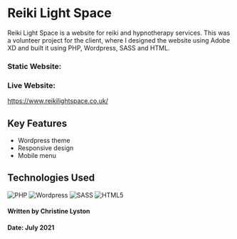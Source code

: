 # Reiki Light Space

Reiki Light Space is a website for reiki and hypnotherapy services. This was a volunteer project for the client, where I designed the website using Adobe XD and built it using PHP, Wordpress, SASS and HTML.

### Static Website: 



### Live Website:
https://www.reikilightspace.co.uk/

## Key Features

- Wordpress theme
- Responsive design
- Mobile menu

## Technologies Used

![PHP](https://img.shields.io/badge/-PHP-blueviolet) ![Wordpress](https://img.shields.io/badge/-WordPress-informational) ![SASS](https://img.shields.io/badge/-SASS-ff69b4) ![HTML5](https://img.shields.io/badge/-HTML5-orange)

#### Written by Christine Lyston
#### Date: July 2021
